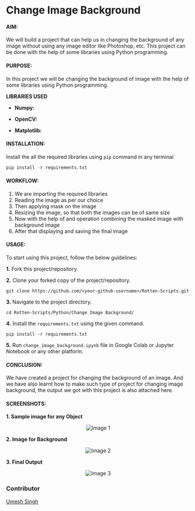 # Change Image Background

#### AIM:  
We will build a project that can help us in changing the background of any image without using any image editor like Photoshop, etc. This project can be done with the help of some libraries using Python programming.
#### PURPOSE: 

In this project we will be changing the background of image with the help of some libraries using Python programming.

**LIBRARIES USED**
- **Numpy:** 

- **OpenCV:**

- **Matplotlib:** 

#### INSTALLATION:
Install the all the required libraries using `pip` command in any terminal

```python
pip install -r requirements.txt
```

#### WORKFLOW:

1. We are importing the required libraries 
2. Reading the image as per our choice
3. Then applying mask on the image
4. Resizing the image, so that both the images can be of same size
5. Now with the help of and operation combining the masked image with background image
6. After that displaying and saving the final image

#### USAGE:

To start using this project, follow the below guidelines: 

**1.**  Fork this project/repository.

**2.**  Clone your forked copy of the project/repository.

```
git clone https://github.com/<your-github-username>/Rotten-Scripts.git
```

**3.** Navigate to the project directory.

```
cd Rotten-Scripts/Python/Change Image Background/
```

**4.** Install the `requirements.txt` using the given command.

```
pip install -r requirements.txt
```

**5.** Run `change_image_background.ipynb` file in Google Colab or Jupyter Notebook or any other platform.

#### CONCLUSION:
We have created a project for changing the background of an image. And we have also learnt how to make such type of project for changing image background, the output we got with this project is also attached here.

#### SCREENSHOTS:

**1. Sample image for any Object**
<div align="center">

![Image 1](https://i.imgur.com/KAWirvN.jpg)
</div>

**2. Image for Background**
<div align="center">

![Image 2](https://i.imgur.com/F57SmWO.jpg)
</div>

**3. Final Output**
<div align="center">

![Image 3](https://i.imgur.com/LQeoR9z.png)
</div>


### Contributor
<a href="https://github.com/Umesh-01">Umesh Singh</a>

